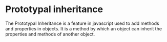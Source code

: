 # Prototypal inheritance


The Prototypal Inheritance is a feature in javascript used to add methods and properties in objects. It is a method by which an object can inherit the properties and methods of another object.
